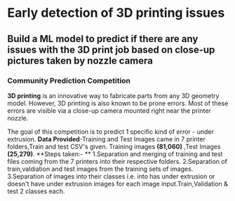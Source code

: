 # Early detection of 3D printing issues
## Build a ML model to predict if there are any issues with the 3D print job based on close-up pictures taken by nozzle camera

### Community Prediction Competition

**3D printing** is an innovative way to fabricate parts from any 3D geometry model. However, 3D printing is also known to be prone errors. Most of these errors are visible via a close-up camera mounted right near the printer nozzle.

The goal of this competition is to predict 1 specific kind of error - under extrusion.
**Data Provided**-Training and Test Images came in 7 printer folders,Train and test CSV's given. Training images **(81,060)** ,Test Images **(25,279)**.
**Steps taken:- **
  1.Separation and merging of training and test files coming from the 7 printers into their respective folders.
  2.Separation of train,valdiation and test images from the training sets of images.
  3.Separation of images into their classes i.e. into has under extrusion or doesn't have under extrusion images for each image input.Train,Validation & test 2 classes each. 


